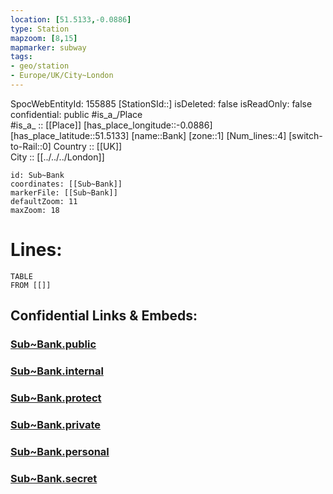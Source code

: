 ```yaml
---
location: [51.5133,-0.0886] 
type: Station 
mapzoom: [8,15] 
mapmarker: subway 
tags:
- geo/station
- Europe/UK/City~London
---
```

SpocWebEntityId: 155885
[StationSId::] 
isDeleted: false
isReadOnly: false
confidential: public
#is_a_/Place  
#is_a_ :: [[Place]] 
[has_place_longitude::-0.0886] 
[has_place_latitude::51.5133] 
[name::Bank] 
[zone::1] 
[Num_lines::4] 
[switch-to-Rail::0] 
Country :: [[UK]]  
City :: [[../../../London]]  


```leaflet
id: Sub~Bank
coordinates: [[Sub~Bank]] 
markerFile: [[Sub~Bank]] 
defaultZoom: 11 
maxZoom: 18
```


# Lines: 
```dataview
TABLE 
FROM [[]] 
```


## Confidential Links & Embeds: 

### [Sub~Bank.public](/_public/\Earth\Continent\Europe\Europe~North\UK\England\Regions~England\London,Greater\cities~GreaterLondon\Underground\StationSub~Bank.public.md) 

### [Sub~Bank.internal](/_internal/\Earth\Continent\Europe\Europe~North\UK\England\Regions~England\London,Greater\cities~GreaterLondon\Underground\StationSub~Bank.internal.md) 

### [Sub~Bank.protect](/_protect/\Earth\Continent\Europe\Europe~North\UK\England\Regions~England\London,Greater\cities~GreaterLondon\Underground\StationSub~Bank.protect.md) 

### [Sub~Bank.private](/_private/\Earth\Continent\Europe\Europe~North\UK\England\Regions~England\London,Greater\cities~GreaterLondon\Underground\StationSub~Bank.private.md) 

### [Sub~Bank.personal](/_personal/\Earth\Continent\Europe\Europe~North\UK\England\Regions~England\London,Greater\cities~GreaterLondon\Underground\StationSub~Bank.personal.md) 

### [Sub~Bank.secret](/_secret/\Earth\Continent\Europe\Europe~North\UK\England\Regions~England\London,Greater\cities~GreaterLondon\Underground\StationSub~Bank.secret.md)

